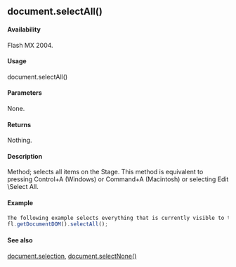 ## document.selectAll()

#### Availability

Flash MX 2004.

#### Usage

document.selectAll()

#### Parameters

None.

#### Returns

Nothing.

#### Description

Method; selects all items on the Stage. This method is equivalent to pressing Control+A (Windows) or Command+A (Macintosh) or selecting Edit \Select All.

#### Example

```javascript
The following example selects everything that is currently visible to the user:
fl.getDocumentDOM().selectAll();

```
#### See also

[document.selection](../Document_object/docum430.md), [document.selectNone()](../Document_object/docum440.md)

<span id="document.selection" class="anchor"></span>
